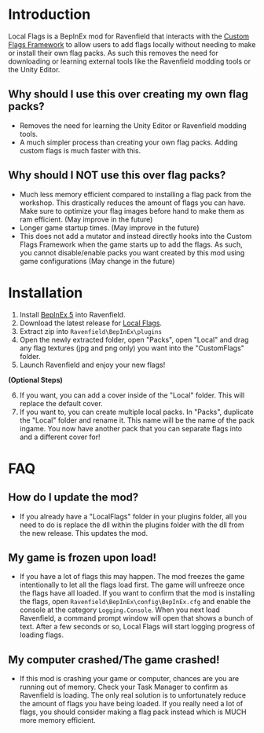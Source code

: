# Introduction
Local Flags is a BepInEx mod for Ravenfield that interacts with the [Custom Flags Framework](https://steamcommunity.com/sharedfiles/filedetails/?id=3385310995) to allow users to add flags locally without needing to make or install their own flag packs. As such this removes the need for downloading or learning external tools like the Ravenfield modding tools or the Unity Editor.

## Why should I use this over creating my own flag packs?
- Removes the need for learning the Unity Editor or Ravenfield modding tools.
- A much simpler process than creating your own flag packs. Adding custom flags is much faster with this.

## Why should I NOT use this over flag packs?
- Much less memory efficient compared to installing a flag pack from the workshop. This drastically reduces the amount of flags you can have. Make sure to optimize your flag images before hand to make them as ram efficient. (May improve in the future)
- Longer game startup times. (May improve in the future)
- This does not add a mutator and instead directly hooks into the Custom Flags Framework when the game starts up to add the flags. As such, you cannot disable/enable packs you want created by this mod using game configurations (May change in the future)

# Installation

1. Install [BepInEx 5](https://github.com/BepInEx/BepInEx) into Ravenfield.
2. Download the latest release for [Local Flags](https://github.com/MianReplicate/Local-Flags/releases).
3. Extract zip into ```Ravenfield\BepInEx\plugins```
4. Open the newly extracted folder, open "Packs", open "Local" and drag any flag textures (jpg and png only) you want into the "CustomFlags" folder.
5. Launch Ravenfield and enjoy your new flags!

**(Optional Steps)**

6. If you want, you can add a cover inside of the "Local" folder. This will replace the default cover.
7. If you want to, you can create multiple local packs. In "Packs", duplicate the "Local" folder and rename it. This name will be the name of the pack ingame. You now have another pack that you can separate flags into and a different cover for!

# FAQ

## How do I update the mod?
- If you already have a "LocalFlags" folder in your plugins folder, all you need to do is replace the dll within the plugins folder with the dll from the new release. This updates the mod.

## My game is frozen upon load!
- If you have a lot of flags this may happen. The mod freezes the game intentionally to let all the flags load first. The game will unfreeze once the flags have all loaded. If you want to confirm that the mod is installing the flags, open ```Ravenfield\BepInEx\config\BepInEx.cfg``` and enable the console at the category ```Logging.Console```. When you next load Ravenfield, a command prompt window will open that shows a bunch of text. After a few seconds or so, Local Flags will start logging progress of loading flags.

## My computer crashed/The game crashed!
- If this mod is crashing your game or computer, chances are you are running out of memory. Check your Task Manager to confirm as Ravenfield is loading. The only real solution is to unfortunately reduce the amount of flags you have being loaded. If you really need a lot of flags, you should consider making a flag pack instead which is MUCH more memory efficient.
